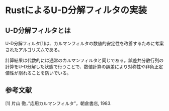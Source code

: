 # RustによるU-D分解フィルタの実装

## U-D分解フィルタとは

U-D分解フィルタ[1]は、カルマンフィルタの数値的安定性を改善するために考案されたアルゴリズムである。

計算結果は代数的には通常のカルマンフィルタと同じである。誤差共分散行列の計算をU-D分解した状態で行うことで、数値計算の誤差により対称性や非負正定値性が崩れることを防いでいる。

## 参考文献

[1] 片山 徹，”応用カルマンフィルタ”，朝倉書店, 1983.
